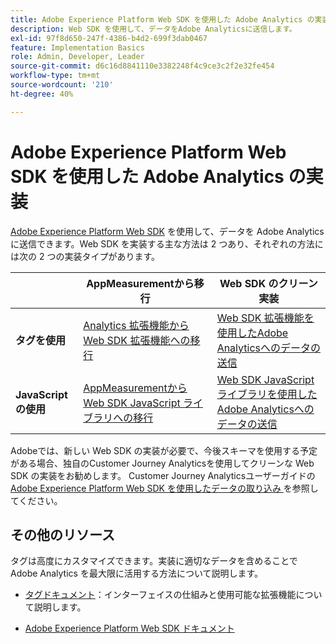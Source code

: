 ```yaml
---
title: Adobe Experience Platform Web SDK を使用した Adobe Analytics の実装
description: Web SDK を使用して、データをAdobe Analyticsに送信します。
exl-id: 97f8d650-247f-4386-b4d2-699f3dab0467
feature: Implementation Basics
role: Admin, Developer, Leader
source-git-commit: d6c16d8841110e3382248f4c9ce3c2f2e32fe454
workflow-type: tm+mt
source-wordcount: '210'
ht-degree: 40%

---
```


# Adobe Experience Platform Web SDK を使用した Adobe Analytics の実装

[Adobe Experience Platform Web SDK](https://experienceleague.adobe.com/docs/experience-platform/web-sdk/home.html) を使用して、データを Adobe Analytics に送信できます。Web SDK を実装する主な方法は 2 つあり、それぞれの方法には次の 2 つの実装タイプがあります。

| | **AppMeasurementから移行** | **Web SDK のクリーン実装** |
| --- | --- | --- |
| **タグを使用** | [Analytics 拡張機能から Web SDK 拡張機能への移行 ](analytics-extension-to-web-sdk.md) | [Web SDK 拡張機能を使用したAdobe Analyticsへのデータの送信 ](web-sdk-tag-extension.md) |
| **JavaScriptの使用** | [AppMeasurementから Web SDK JavaScript ライブラリへの移行 ](appmeasurement-to-web-sdk.md) | [Web SDK JavaScript ライブラリを使用したAdobe Analyticsへのデータの送信 ](web-sdk-javascript-library.md) |

Adobeでは、新しい Web SDK の実装が必要で、今後スキーマを使用する予定がある場合、独自のCustomer Journey Analyticsを使用してクリーンな Web SDK の実装をお勧めします。 Customer Journey Analyticsユーザーガイドの [Adobe Experience Platform Web SDK を使用したデータの取り込み ](https://experienceleague.adobe.com/ja/docs/analytics-platform/using/cja-data-ingestion/ingest-use-guides/edge-network/aepwebsdk) を参照してください。

## その他のリソース

タグは高度にカスタマイズできます。実装に適切なデータを含めることで Adobe Analytics を最大限に活用する方法について説明します。

- [タグドキュメント](https://experienceleague.adobe.com/docs/experience-platform/tags/home.html?lang=ja#)：インターフェイスの仕組みと使用可能な拡張機能について説明します。

- [Adobe Experience Platform Web SDK ドキュメント](https://experienceleague.adobe.com/docs/web-sdk.html?lang=ja)
